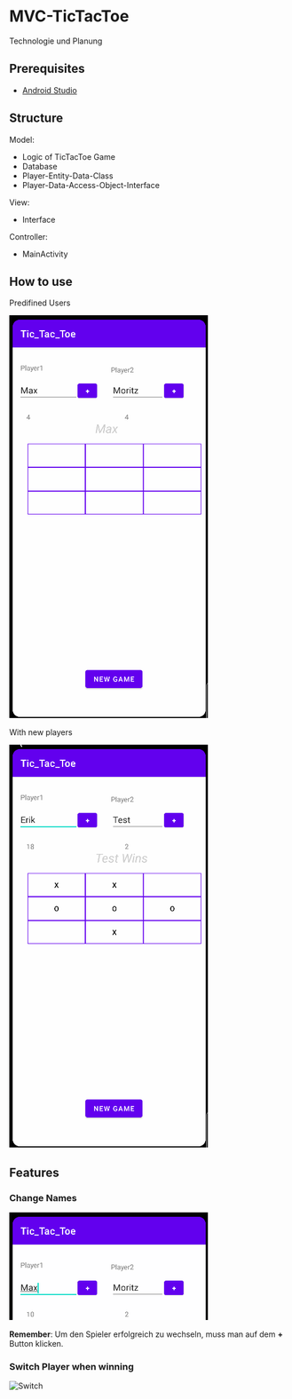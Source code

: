 # MVC-TicTacToe
Technologie und Planung

## Prerequisites
* [Android Studio](https://developer.android.com/studio)

## Structure

Model: 

* Logic of TicTacToe Game
* Database
* Player-Entity-Data-Class
* Player-Data-Access-Object-Interface

View:

* Interface

Controller:

* MainActivity 

## How to use

Predifined Users

![MaxMoritz](max_moritz.gif)

With new players

![SecondScreen](new_player.gif)

## Features

### Change Names

![change_names](change_names.gif)

**Remember**: Um den Spieler erfolgreich zu wechseln, muss man auf dem **+** Button klicken.

### Switch Player when winning

![Switch](secondGif.gif)

